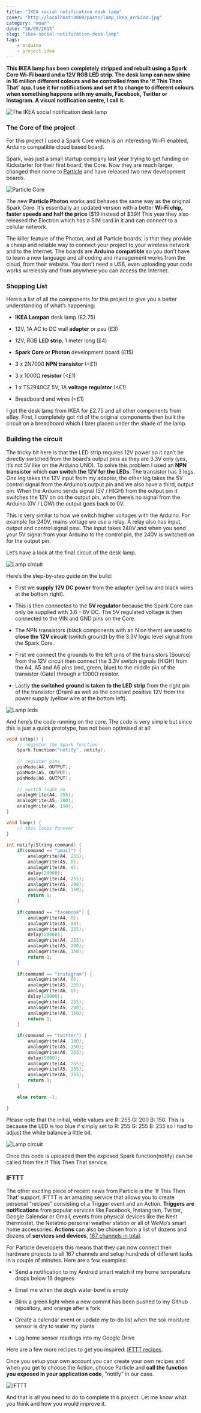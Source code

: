 ```yaml
---
title: "IKEA social notification desk lamp"
cover: "http://localhost:8000/posts/lamp_ikea_arduino.jpg"
category: "moar"
date: "26/08/2015"
slug: "ikea-social-notification-desk-lamp"
tags:
    - arduino
    - project idea
---
```


**This IKEA lamp has been completely stripped and rebuilt using a Spark Core Wi-Fi board and a 12V RGB LED strip. The desk lamp can now shine in 16 million different colours and be controlled from the ‘If This Then That’ app. I use it for notifications and set it to change to different colours when something happens with my emails, Facebook, Twitter or Instagram. A visual notification centre, I call it.**

![The IKEA social notification desk lamp](http://localhost:8000/posts/lamp_ikea_arduino.jpg)

### The Core of the project

For this project I used a Spark Core which is an interesting Wi-Fi enabled, Arduino compatible cloud based board.

Spark, was just a small startup company last year trying to get funding on Kickstarter for their first board, the Core. Now they are much larger, changed their name to [Particle](http://www.particle.io/) and have released two new development boards.

![Particle Core](http://localhost:8000/posts/core1.jpg)

The new **Particle Photon** works and behaves the same way as the original Spark Core. It’s essentially an updated version with a better **Wi-Fi chip, faster speeds and half the price** ($19 instead of $39)! This year they also released the Electron which has a SIM card in it and can connect to a cellular network.

The killer feature of the Photon, and all Particle boards, is that they provide a cheap and reliable way to connect your project to your wireless network and to the Internet. The boards are **Arduino compatible** so you don’t have to learn a new language and all coding and management works from the cloud, from their website. You don’t need a USB, even uploading your code works wirelessly and from anywhere you can access the Internet.

### Shopping List
Here’s a list of all the components for this project to give you a better understanding of what’s happening:

* **IKEA Lampan** desk lamp (£2.75)

* 12V, 1A AC to DC wall **adapter** or psu (£3)

* 12V, RGB **LED strip**, 1 meter long (£4)

* **Spark Core or Photon** development board (£15)

* 3 x 2N7000 **NPN transistor** (<£1)

* 3 x 1000Ω **resistor** (<£1)

* 1 x TS2940CZ 5V, 1A **voltage regulator** (<£1)

* Breadboard and wires (<£1)

I got the desk lamp from IKEA for £2.75 and all other components from eBay. First, I completely got rid of the original components then built the circuit on a breadboard which I later placed under the shade of the lamp.

### Building the circuit

The tricky bit here is that the LED strip requires 12V power so it can’t be directly switched from the board’s output pins as they are 3.3V only (yes, it’s not 5V like on the Arduino UNO). To solve this problem I used an **NPN transistor** which **can switch the 12V for the LEDs**. The transistor has 3 legs. One leg takes the 12V input from my adapter, the other leg takes the 5V control signal from the Arduino’s output pin and we also have a third, output pin. When the Arduino sends signal (5V / HIGH) from the output pin it switches the 12V on on the output pin, when there’s no signal from the Arduino (0V / LOW) the output goes back to 0V.

This is very similar to how we switch higher voltages with the Arduino. For example for 240V, mains voltage we use a relay. A relay also has input, output and control signal pins. The input takes 240V and when you send your 5V signal from your Arduino to the control pin, the 240V is switched on for the output pin.

Let’s have a look at the final circuit of the desk lamp.

![Lamp circuit](http://localhost:8000/posts/lamp-circuit.png)

Here’s the step-by-step guide on the build:

* First we **supply 12V DC power** from the adapter (yellow and black wires at the bottom right).

* This is then connected to the **5V regulator** because the Spark Core can only be supplied with 3.6 – 6V DC. The 5V regulated voltage is then connected to the VIN and GND pins on the Core.

* The NPN transistors (black components with an N on them) are used to **close the 12V circuit** (switch ground) by the 3.3V logic level signal from the Spark Core.

* First we connect the grounds to the left pins of the transistors (Source) from the 12V circuit then connect the 3.3V switch signals (HIGH) from the A4, A5 and A6 pins (red, green, blue) to the middle pin of the transistor (Gate) through a 1000Ω resistor.

* Lastly **the switched ground is taken to the LED strip** from the right pin of the transistor (Drain) as well as the constant positive 12V from the power supply (yellow wire at the bottom left).

![Lamp leds](http://localhost:8000/posts/leds.jpg)

And here’s the code running on the core. The code is very simple but since this is just a quick prototype, has not been optimised at all:

``` c
void setup() {
    // register the Spark function
    Spark.function("notify", notify);
     
    // register pins
    pinMode(A4, OUTPUT);
    pinMode(A5, OUTPUT);
    pinMode(A6, OUTPUT);
     
    // switch light on
    analogWrite(A4, 255);
    analogWrite(A5, 200);
    analogWrite(A6, 150);
}

void loop() {
    // this loops forever
}
 
int notify(String command) {
    if(command == "gmail") {
        analogWrite(A4, 255);
        analogWrite(A5, 0);
        analogWrite(A6, 0);
        delay(20000);
        analogWrite(A4, 255);
        analogWrite(A5, 200);
        analogWrite(A6, 150);
        return 1;
    }
     
    if(command == "facebook") {
        analogWrite(A4, 0);
        analogWrite(A5, 80);
        analogWrite(A6, 255);
        delay(20000);
        analogWrite(A4, 255);
        analogWrite(A5, 200);
        analogWrite(A6, 150);
        return 1;
    }
     
    if(command == "instagram") {
        analogWrite(A4, 0);
        analogWrite(A5, 255);
        analogWrite(A6, 0);
        delay(20000);
        analogWrite(A4, 255);
        analogWrite(A5, 200);
        analogWrite(A6, 150);
        return 1;
    }
     
    if(command == "twitter") {
        analogWrite(A4, 100);
        analogWrite(A5, 150);
        analogWrite(A6, 255);
        delay(5000);
        analogWrite(A4, 255);
        analogWrite(A5, 255);
        analogWrite(A6, 255);
        return 1;
    }
     
    else return -1;

}
```

Please note that the initial, white values are R: 255 G: 200 B: 150. This is because the LED is too blue if simply set to R: 255 G: 255 B: 255 so I had to adjust the white balance a little bit.

![Lamp circuit](http://localhost:8000/posts/final-led-lamp.jpg)

Once this code is uploaded then the exposed Spark function(notify) can be called from the If This Then That service.

### IFTTT

The other exciting piece of recent news from Particle is the ‘If This Then That’ support. IFTTT is an amazing service that allows you to create personal “recipes” consisting of a Trigger event and an Action. **Triggers are notifications** from popular services like Facebook, Instangram, Twitter, Google Calendar or Gmail, events from physical devices like the Nest thermostat, the Netatmo personal weather station or all of WeMo’s smart home accessories. **Actions** can also be chosen from a list of dozens and dozens of **services and devices**, [167 channels in total](https://ifttt.com/channels).

For Particle developers this means that they can now connect their hardware projects to all 167 channels and setup hundreds of different tasks in a couple of minutes. Here are a few examples:

* Send a notification to my Android smart watch if my home temperature drops below 16 degrees

* Email me when the dog’s water bowl is empty

* Blink a green light when a new commit has been pushed to my Github repository, and orange after a fork

* Create a calendar event or update my to-do list when the soil moisture sensor is dry to water my plants

* Log home sensor readings into my Google Drive

Here are a few more recipes to get you inspired: [IFTTT recipes](https://ifttt.com/recipes).

Once you setup your own account you can create your own recipes and when you get to choose the Action, choose Particle and **call the function you exposed in your application code**, “notify” in our case.

![IFTTT](http://localhost:8000/posts/ifttt.png)

And that is all you need to do to complete this project. Let me know what you think and how you would improve it.
